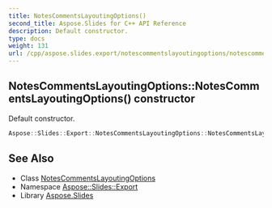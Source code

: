 ```yaml
---
title: NotesCommentsLayoutingOptions()
second_title: Aspose.Slides for C++ API Reference
description: Default constructor.
type: docs
weight: 131
url: /cpp/aspose.slides.export/notescommentslayoutingoptions/notescommentslayoutingoptions/
---
```

## NotesCommentsLayoutingOptions::NotesCommentsLayoutingOptions() constructor


Default constructor.

```cpp
Aspose::Slides::Export::NotesCommentsLayoutingOptions::NotesCommentsLayoutingOptions()
```

## See Also

* Class [NotesCommentsLayoutingOptions](./)
* Namespace [Aspose::Slides::Export](../)
* Library [Aspose.Slides](../../)
